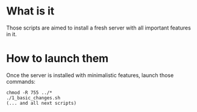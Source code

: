 # What is it

Those scripts are aimed to install a fresh server with all important features in it.

# How to launch them

Once the server is installed with minimalistic features, launch those commands:
```shell
chmod -R 755 ../*
./1_basic_changes.sh
(... and all next scripts)
```

